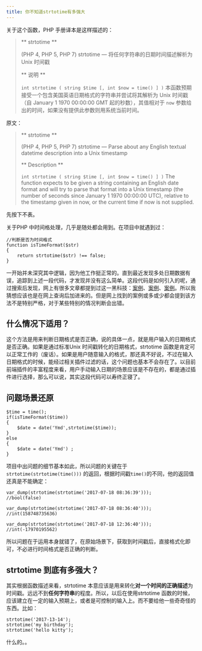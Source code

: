 ```yaml
---
title: 你不知道strtotime有多强大
---
```


关于这个函数，PHP 手册译本是这样描述的：
> ** strtotime **
>
>(PHP 4, PHP 5, PHP 7)
>strtotime — 将任何字符串的日期时间描述解析为 Unix 时间戳
>
> ** 说明 **
>
> `int strtotime ( string $time [, int $now = time() ] )`
>本函数预期接受一个包含美国英语日期格式的字符串并尝试将其解析为 Unix 时间戳（自 January 1 1970 00:00:00 GMT 起的秒数），其值相对于 `now` 参数给出的时间，如果没有提供此参数则用系统当前时间。

原文：
> ** strtotime **
>
>(PHP 4, PHP 5, PHP 7)
>strtotime — Parse about any English textual datetime description into a Unix timestamp
>
> ** Description **
>
> `int strtotime ( string $time [, int $now = time() ] )`
>The function expects to be given a string containing an English date format and will try to parse that format into a Unix timestamp (the number of seconds since January 1 1970 00:00:00 UTC), relative to the timestamp given in now, or the current time if now is not supplied.

先按下不表。

关于PHP 中时间格处理，几乎是随处都会用到。在项目中就遇到过：
```
//判断是否为时间格式
function isTimeFormat($str)
{
    return strtotime($str) !== false;
}
```
一开始并未深究其中逻辑，因为他工作挺正常的。直到最近发现多处日期数据有误，追踪到上述一段代码，才发现并没有这么简单。这段代码是如何引入的呢，通过搜索后发现，网上有很多文章都提到过这一黑科技：[案例](http://www.daimajiayuan.com/sitejs-17065-1.html)、[案例](http://www.jb51.net/article/44817.htm)、[案例](https://zhidao.baidu.com/question/560995893965912404.html)。所以我猜想应该也是在网上查询后加进来的。但是网上找到的案例或多或少都会提到该方法不是特别严格，对于某些特别的情况判断会出错。

<!-- more -->

## 什么情况下适用？ ##
这个方法是用来判断日期格式是否正确，说的具体一点，就是用户输入的日期格式是否正确。如果是通过标准Unix 时间戳转化的日期格式，strtotime 函数是肯定可以正常工作的（废话）。如果是用户随意输入的格式，那还真不好说，不过在输入日期格式的时候，能经过相关插件过滤的话，这个问题也基本不会存在了。以目前前端插件的丰富程度来看，用户手动输入日期的场景应该是不存在的，都是通过插件进行选择，那么可以说，其实这段代码可以寿终正寝了。

## 问题场景还原 ##
```
$time = time();
if(isTimeFormat($time))
{
    $date = date('Ymd',strtotime($time));
}
else
{
    $date = date('Ymd') ;
}
```
项目中出问题的细节基本如此，所以问题的关键在于 `strtotime(strtotime(time()))` 的返回，根据时间戳`time()`的不同，他的返回值还真是不能确定：
```
var_dump(strtotime(strtotime('2017-07-18 08:36:39')));
//bool(false)

var_dump(strtotime(strtotime('2017-07-18 08:36:40')));
//int(158748735636)

var_dump(strtotime(strtotime('2017-07-18 12:36:40')));
//int(-17970195562)
```
所以问题在于运用本身就错了，在原始场景下，获取到时间戳后，直接格式化即可，不必进行时间格式是否正确的判断。

## strtotime 到底有多强大？ ## 
其实根据函数描述来看，strtotime 本意应该是用来转化**对一个时间的正确描述**为时间戳。远远不到**任何字符串**的程度。所以，以后在使用strtotime 函数的时候，应该建立在一定的输入预期上，或者是可控制的输入上。而不要给他一些奇奇怪的东西。比如：
```
strtotime('2017-13-14');
strtotime('my birthday');
strtotime('hello kitty');
```
什么的。。